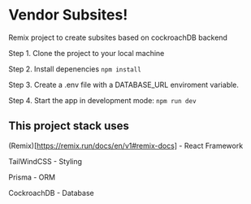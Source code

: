 # Vendor Subsites!

Remix project to create subsites based on cockroachDB backend

Step 1. Clone the project to your local machine

Step 2. Install depenencies
`npm install`

Step 3. Create a .env file with a DATABASE_URL enviroment variable.

Step 4. Start the app in development mode:
`npm run dev`

## This project stack uses

(Remix)[https://remix.run/docs/en/v1#remix-docs] - React Framework

TailWindCSS - Styling

Prisma - ORM

CockroachDB - Database
